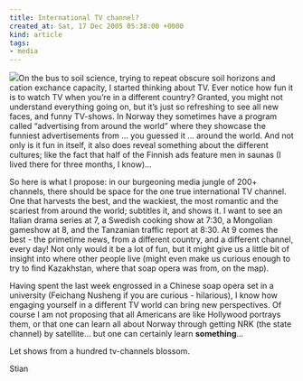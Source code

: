 ```yaml
---
title: International TV channel?
created_at: Sat, 17 Dec 2005 05:38:00 +0000
kind: article
tags:
- media
---
```


![](http://www.acig.org/artman/uploads/suaf_mig-29_loading_01.jpg)On the
bus to soil science, trying to repeat obscure soil horizons and cation
exchance capacity, I started thinking about TV. Ever notice how fun it
is to watch TV when you’re in a different country? Granted, you might
not understand everything going on, but it’s just so refreshing to see
all new faces, and funny TV-shows. In Norway they sometimes have a
program called “advertising from around the world” where they showcase
the funniest advertisements from … you guessed it … around the world.
And not only is it fun in itself, it also does reveal something about
the different cultures; like the fact that half of the Finnish ads
feature men in saunas (I lived there for three months, I know)…

So here is what I propose: in our burgeoning media jungle of 200+
channels, there should be space for the one true international TV
channel. One that harvests the best, and the wackiest, the most romantic
and the scariest from around the world; subtitles it, and shows it. I
want to see an Italian drama series at 7, a Swedish cooking show at
7:30, a Mongolian gameshow at 8, and the Tanzanian traffic report at
8:30. At 9 comes the best - the primetime news, from a different
country, and a different channel, every day! Not only would it be a lot
of fun, but it might give us a little bit of insight into where other
people live (might even make us curious enough to try to find
Kazakhstan, where that soap opera was from, on the map).

Having spent the last week engrossed in a Chinese soap opera set in a
university (Feichang Nusheng if you are curious - hilarious), I know how
engaging yourself in a different TV world can bring new perspectives. Of
course I am not proposing that all Americans are like Hollywood portrays
them, or that one can learn all about Norway through getting NRK (the
state channel) by satellite… but one can certainly learn **something**…

Let shows from a hundred tv-channels blossom.

Stian
